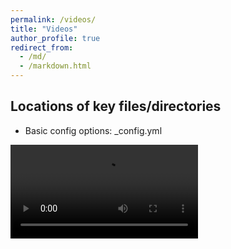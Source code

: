 ```yaml
---
permalink: /videos/
title: "Videos"
author_profile: true
redirect_from: 
  - /md/
  - /markdown.html
---
```


## Locations of key files/directories

* Basic config options: _config.yml

<video src="https://doc-14-70-docs.googleusercontent.com/docs/securesc/4iqnv2q6737pvgb7k3p4hajfcc98846a/8miug5fuf9v2t2qr9iont59ogkpofq7r/1645965900000/14132337963256209685/14132337963256209685/1ZAJzQI9lxyA91RkFFboHMPpe4If13K3f?e=view&ax=ACxEAsblszTs2zBpKVf-9m4NCoBe2lr3RcNfas4uVRbCHAdoBtirEnAslEg1e5WZ9k5hpK2tMchBn3zKYTEmyd1NgllPBciCxGqqMAx-N-ijW6q5-vQ2-JZ9hyPDDo13YSkiHNOfrOczhfRQSuDdVxfynGRtu8FPIuBYFGo5vvyqdKwIsnLpHTolnIUy1SZO2M6KmUJl8Ftwapto6Iiuy_s2LS2Rb6bviVMv8W8tDkqT9JU8y8vKQRYFAYq3nE6meoaX_3ALH4pqiqkAyn25-GclufOZeE6qOqkOFQdHDnLJf6vcP859wxL9da3G1C_FF71z78zULl44i0teOUd0OouGGFhWp6zZUzA3C-NJQOWcuwuCumASxQYyNruQ4DSv6qIEScwejrp2vtqCeI0kmm5CLXqrzsfEucoWin37ZHlopEQOPvDi5spk84U4fNI-hiO4DaHqiYjexcxJMgiAtssIvlDYnQudu2OZJS_izNLvYaQwVs3o4lLDifAfRROtoUAyL2YpKYQlzeTculKPQ216F041ojV3jklfYW1wY1xSdKeSbxUtiZg0gAXTkBO-rBA3gTvml9LzUsLRz-CrDIAczsQI_xlfFSCUBeYULi42_Hni1wRGsxL8QGyEj7P9PtgzJqtCCc_LPc9vkM4sUYlOAfb7zOEFFAwz0X2Xb-jC&authuser=0" controls="controls" style="max-width: 730px;">
</video>
